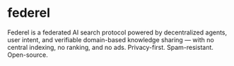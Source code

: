 # federel
Federel is a federated AI search protocol powered by decentralized agents, user intent, and verifiable domain-based knowledge sharing — with no central indexing, no ranking, and no ads. Privacy-first. Spam-resistant. Open-source.

